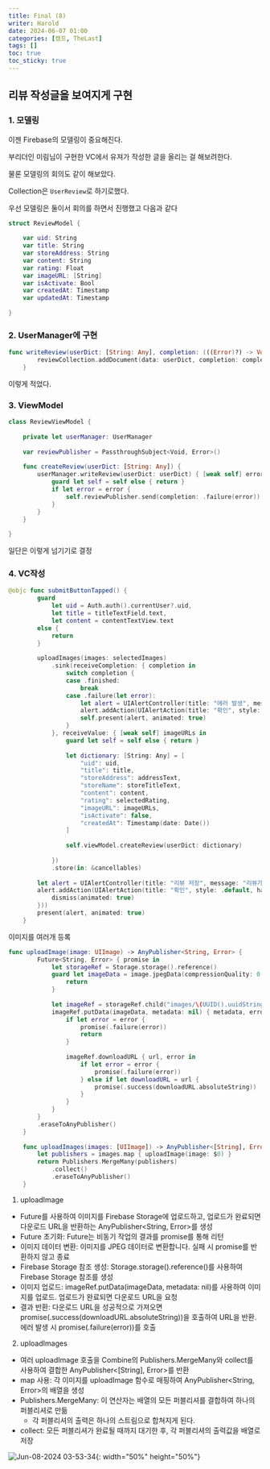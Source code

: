 ```yaml
---
title: Final (8)
writer: Harold
date: 2024-06-07 01:00
categories: [캠프, TheLast]
tags: []
toc: true
toc_sticky: true
---
```


## 리뷰 작성글을 보여지게 구현

### 1. 모델링
이젠 Firebase의 모델링이 중요해진다.

부리더인 미림님이 구현한 VC에서 유져가 작성한 글을 올리는 걸 해보려한다.

물론 모델링의 회의도 같이 해보았다.

Collection은 `UserReview`로 하기로했다.

우선 모델링은 둘이서 회의를 하면서 진행했고 다음과 같다

```swift
struct ReviewModel {
    
    var uid: String
    var title: String
    var storeAddress: String
    var content: String
    var rating: Float
    var imageURL: [String]
    var isActivate: Bool
    var createdAt: Timestamp
    var updatedAt: Timestamp
    
}

```

### 2. UserManager에 구현

```swift
func writeReview(userDict: [String: Any], completion: (((Error)?) -> Void)?) {
        reviewCollection.addDocument(data: userDict, completion: completion)
    }
```

이렇게 적었다.

### 3. ViewModel

```swift
class ReviewViewModel {
    
    private let userManager: UserManager
    
    var reviewPublisher = PassthroughSubject<Void, Error>()
    
    func createReview(userDict: [String: Any]) {
        userManager.writeReview(userDict: userDict) { [weak self] error in
            guard let self = self else { return }
            if let error = error {
                self.reviewPublisher.send(completion: .failure(error))
            }
        }
    }
    
}
```

일단은 이렇게 넘기기로 결정

### 4. VC작성

```swift
@objc func submitButtonTapped() {
        guard
            let uid = Auth.auth().currentUser?.uid,
            let title = titleTextField.text,
            let content = contentTextView.text
        else {
            return
        }
        
        uploadImages(images: selectedImages)
            .sink(receiveCompletion: { completion in
                switch completion {
                case .finished:
                    break
                case .failure(let error):
                    let alert = UIAlertController(title: "에러 발생", message: "\(error.localizedDescription)이 발생했습니다.", preferredStyle: .alert)
                    alert.addAction(UIAlertAction(title: "확인", style: .default))
                    self.present(alert, animated: true)
                }
            }, receiveValue: { [weak self] imageURLs in
                guard let self = self else { return }
                
                let dictionary: [String: Any] = [
                    "uid": uid,
                    "title": title,
                    "storeAddress": addressText,
                    "storeName": storeTitleText,
                    "content": content,
                    "rating": selectedRating,
                    "imageURL": imageURLs,
                    "isActivate": false,
                    "createdAt": Timestamp(date: Date())
                ]
                
                self.viewModel.createReview(userDict: dictionary)
                
            })
            .store(in: &cancellables)
        
        let alert = UIAlertController(title: "리뷰 저장", message: "리뷰가 등록 되었습니다.", preferredStyle: .alert)
        alert.addAction(UIAlertAction(title: "확인", style: .default, handler: { [unowned self] _ in
            dismiss(animated: true)
        }))
        present(alert, animated: true)
    }
```

이미지를 여러개 등록

```swift
func uploadImage(image: UIImage) -> AnyPublisher<String, Error> {
        Future<String, Error> { promise in
            let storageRef = Storage.storage().reference()
            guard let imageData = image.jpegData(compressionQuality: 0.5) else {
                return
            }
            
            let imageRef = storageRef.child("images/\(UUID().uuidString).jpg")
            imageRef.putData(imageData, metadata: nil) { metadata, error in
                if let error = error {
                    promise(.failure(error))
                    return
                }
                
                imageRef.downloadURL { url, error in
                    if let error = error {
                        promise(.failure(error))
                    } else if let downloadURL = url {
                        promise(.success(downloadURL.absoluteString))
                    }
                }
            }
        }
        .eraseToAnyPublisher()
    }
    
    func uploadImages(images: [UIImage]) -> AnyPublisher<[String], Error> {
        let publishers = images.map { uploadImage(image: $0) }
        return Publishers.MergeMany(publishers)
            .collect()
            .eraseToAnyPublisher()
    }
```

1. uploadImage
- Future를 사용하여 이미지를 Firebase Storage에 업로드하고, 업로드가 완료되면 다운로드 URL을 반환하는 AnyPublisher<String, Error>를 생성
- Future 초기화: Future는 비동기 작업의 결과를 promise를 통해 리턴
- 이미지 데이터 변환: 이미지를 JPEG 데이터로 변환합니다. 실패 시 promise를 반환하지 않고 종료
- Firebase Storage 참조 생성: Storage.storage().reference()를 사용하여 Firebase Storage 참조를 생성
- 이미지 업로드: imageRef.putData(imageData, metadata: nil)를 사용하여 이미지를 업로드. 업로드가 완료되면 다운로드 URL을 요청
- 결과 반환: 다운로드 URL을 성공적으로 가져오면 promise(.success(downloadURL.absoluteString))을 호출하여 URL을 반환. 에러 발생 시 promise(.failure(error))를 호출

2. uploadImages
- 여러 uploadImage 호출을 Combine의 Publishers.MergeMany와 collect를 사용하여 결합한 AnyPublisher<[String], Error>를 반환
- map 사용: 각 이미지를 uploadImage 함수로 매핑하여 AnyPublisher<String, Error>의 배열을 생성
- Publishers.MergeMany: 이 연산자는 배열의 모든 퍼블리셔를 결합하여 하나의 퍼블리셔로 만듦
    - 각 퍼블리셔의 출력은 하나의 스트림으로 합쳐지게 된다.
- collect: 모든 퍼블리셔가 완료될 때까지 대기한 후, 각 퍼블리셔의 출력값을 배열로 저장

![Jun-08-2024 03-53-34](https://github.com/Haroldfromk/haroldfromk.github.io/assets/97341336/13e1329e-cbaf-47d1-b7ae-1c99ebd0c035){: width="50%" height="50%"} 
